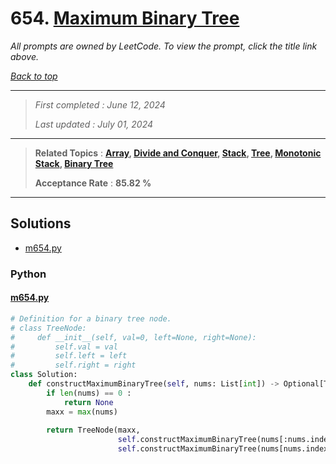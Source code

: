 # 654. [Maximum Binary Tree](<https://leetcode.com/problems/maximum-binary-tree>)

*All prompts are owned by LeetCode. To view the prompt, click the title link above.*

*[Back to top](<../README.md>)*

------

> *First completed : June 12, 2024*
>
> *Last updated : July 01, 2024*

------

> **Related Topics** : **[Array](<by_topic/Array.md>), [Divide and Conquer](<by_topic/Divide and Conquer.md>), [Stack](<by_topic/Stack.md>), [Tree](<by_topic/Tree.md>), [Monotonic Stack](<by_topic/Monotonic Stack.md>), [Binary Tree](<by_topic/Binary Tree.md>)**
>
> **Acceptance Rate** : **85.82 %**

------

## Solutions

- [m654.py](<../my-submissions/m654.py>)
### Python
#### [m654.py](<../my-submissions/m654.py>)
```Python
# Definition for a binary tree node.
# class TreeNode:
#     def __init__(self, val=0, left=None, right=None):
#         self.val = val
#         self.left = left
#         self.right = right
class Solution:
    def constructMaximumBinaryTree(self, nums: List[int]) -> Optional[TreeNode]:
        if len(nums) == 0 :
            return None
        maxx = max(nums)
        
        return TreeNode(maxx, 
                        self.constructMaximumBinaryTree(nums[:nums.index(maxx)]), 
                        self.constructMaximumBinaryTree(nums[nums.index(maxx) + 1:]))
```

